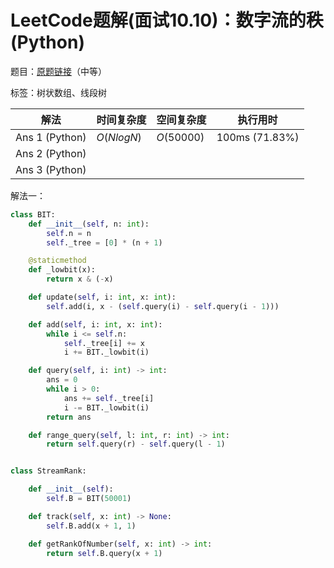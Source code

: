 # LeetCode题解(面试10.10)：数字流的秩(Python)

题目：[原题链接](https://leetcode-cn.com/problems/rank-from-stream-lcci/)（中等）

标签：树状数组、线段树

| 解法           | 时间复杂度 | 空间复杂度 | 执行用时       |
| -------------- | ---------- | ---------- | -------------- |
| Ans 1 (Python) | $O(NlogN)$ | $O(50000)$ | 100ms (71.83%) |
| Ans 2 (Python) |            |            |                |
| Ans 3 (Python) |            |            |                |

解法一：

```python
class BIT:
    def __init__(self, n: int):
        self.n = n
        self._tree = [0] * (n + 1)

    @staticmethod
    def _lowbit(x):
        return x & (-x)

    def update(self, i: int, x: int):
        self.add(i, x - (self.query(i) - self.query(i - 1)))

    def add(self, i: int, x: int):
        while i <= self.n:
            self._tree[i] += x
            i += BIT._lowbit(i)

    def query(self, i: int) -> int:
        ans = 0
        while i > 0:
            ans += self._tree[i]
            i -= BIT._lowbit(i)
        return ans

    def range_query(self, l: int, r: int) -> int:
        return self.query(r) - self.query(l - 1)


class StreamRank:

    def __init__(self):
        self.B = BIT(50001)

    def track(self, x: int) -> None:
        self.B.add(x + 1, 1)

    def getRankOfNumber(self, x: int) -> int:
        return self.B.query(x + 1)
```